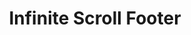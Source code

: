 ---
  id: "12042"
  fieldLayoutId: "89"
  uid: "386b5a8b-f816-4eed-82b4-3ce773c06164"
  enabled: "1"
  archived: "0"
  dateCreated: "2018-07-25 20:55:45"
  dateUpdated: "2019-01-28 02:47:27"
  siteSettingsId: "12042"
  slug: "infinite-scroll-footer"
  siteId: "1"
  uri: "patterns/web/entry/infinite-scroll-footer"
  enabledForSite: "1"
  sectionId: "2"
  typeId: "2"
  authorId: "1"
  postdateCreated: "2018-08-01 20:55:00"
  expirydateCreated: null
  contentId: "12038"
  title: "Infinite Scroll Footer"
  field_allColorsComputed: null
  field_allColorsComputedIllustration: null
  field_allColorsComputedThumbnail: null
  field_appDescription: null
  field_appDescriptionSentiment: null
  field_audio: "0"
  field_authorFaq: null
  field_bgThumbPosition: "center top"
  field_body: null
  field_captureSize: null
  field_categoriesRaw: "visibility,\nlayout"
  field_categoryInPlainText: null
  field_coldThumbTransform: null
  field_colorPalette: null
  field_contributorName: null
  field_contributorUrl: null
  field_coverColor: null
  field_dominantColor: null
  field_externalContributor: "0"
  field_fetchWebsiteData: null
  field_fullName: null
  field_gfycatSource: "ThoseBreakableHammerheadshark"
  field_gif: "1"
  field_gumletUrl: null
  field_gumletUrlNoPreParse: null
  field_howHelps: "<p><strong>Layout and Visibility.</strong></p>\n<p>Infinite scrolling is a preferred solution by multiple websites since it increases engagement and allows users to discover content without very low friction. However, infinite scroll can come with a lot of caveats like not being able to support footers that are usually meant to aid with other critical navigation tasks.</p>\n<p>By creating a small footer and placing it below a fixed navigation element that follows the users as they scroll, Medium can provide a more comprehensive and less confusing navigation to its users.</p>\n<p>This layout, in particular, allows the presence of other navigation elements that usually live below the main grid or list of items. Components like 'subscribe widgets' or 'share widgets' could be fixed to the right or left of an infinite feed and combined with mini footers like the one seen on Medium.</p>"
  field_howWorks: "<p>Medium is a popular blogging and written content network that gives access to thousands of pieces contributed by an active user base of publications and writers. </p>\n<p>Since there is a significant amount of content that gets published in their network on a daily basis, Medium relies on different interactions to aid discoverability of content and engagement.</p>\n<p>One of those interaction solutions is an infinite scroll feed in their home page. When a user lands on Medium.com, they can either choose to browse one of the featured or editorial sections or scroll explore the main feed which is a list of articles with a thumbnail, a title, and a text excerpt.</p>\n<p>As a user scrolls through this feed, new content will load dynamically. Since every new scroll will increase the size of the document, there's no practical way to reach the end of the page where the footer usually sits. Medium fixes this issue by adding a small footer with relevant links below the reading list container that is fixed to the right of the feed.</p>"
  field_iconColors: null
  field_iconComputedColors: null
  field_illustrationSource: null
  field_imagePathRaw: ""
  field_imageTextOcr: null
  field_depthArticleBody: null
  field_lpSentimentScore: null
  field_lpUrl: null
  field_mediaEmbed: null
  field_mobileId: null
  field_mobileShotSrc: null
  field_newsObject: null
  field_pageFetchJsonString: null
  field_patternSrc: "Medium"
  field_platformRaw: "Web"
  field_qualityDescription: null
  field_rawResponse: null
  field_readingDuration: null
  field_readingDurationSeconds: null
  field_readingEaseLevel: null
  field_readingEaseScore: null
  field_references: null
  field_screenshotColors: null
  field_screenshotComputedColors: null
  field_sourceFromArchive: null
  field_strategyDescription: null
  field_thumbColors: null
  field_thumbVideoUrl: null
  field_webDescription: null
  field_webTitle: null
  field_what: "<p>This is a layout solution found in Medium.com. Medium's website home uses infinite scrolling to reveal and aid with the discovery of the extensive content available on their platform. Unlike other websites that have to drop their footer to use infinite scrolling, Medium keeps a small footer visible as a part of a fixed scroll component to the right of the main feed.</p>"
  root: null
  lft: null
  rgt: null
  level: null
  structureId: null
  layout: layouts/post.njk
---